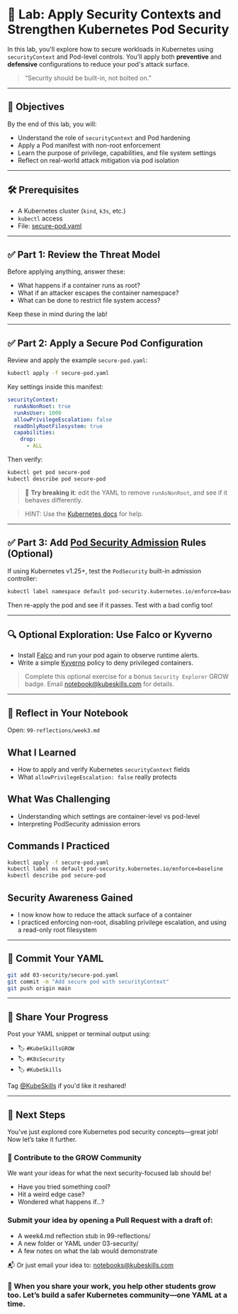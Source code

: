 # 🔐 Lab: Apply Security Contexts and Strengthen Kubernetes Pod Security

In this lab, you'll explore how to secure workloads in Kubernetes using `securityContext` and Pod-level controls. You’ll apply both **preventive** and **defensive** configurations to reduce your pod's attack surface.

> “Security should be built-in, not bolted on.”

---

## 🎯 Objectives

By the end of this lab, you will:

- Understand the role of `securityContext` and Pod hardening
- Apply a Pod manifest with non-root enforcement
- Learn the purpose of privilege, capabilities, and file system settings
- Reflect on real-world attack mitigation via pod isolation

---

## 🛠 Prerequisites

- A Kubernetes cluster (`kind`, `k3s`, etc.)
- `kubectl` access
- File: [secure-pod.yaml](secure-pod.yaml)

---

## ✅ Part 1: Review the Threat Model

Before applying anything, answer these:

- What happens if a container runs as root?
- What if an attacker escapes the container namespace?
- What can be done to restrict file system access?

Keep these in mind during the lab!

---

## ✅ Part 2: Apply a Secure Pod Configuration

Review and apply the example `secure-pod.yaml`:

```bash
kubectl apply -f secure-pod.yaml
```

Key settings inside this manifest:

```yaml
securityContext:
  runAsNonRoot: true
  runAsUser: 1000
  allowPrivilegeEscalation: false
  readOnlyRootFilesystem: true
  capabilities:
    drop:
      - ALL
```

Then verify:

```bash
kubectl get pod secure-pod
kubectl describe pod secure-pod
```

> 📌 **Try breaking it**: edit the YAML to remove `runAsNonRoot`, and see if it behaves differently.

> HINT: Use the [Kubernetes docs](https://kubernetes.io/docs/tasks/configure-pod-container/security-context/) for help.

---

## ✅ Part 3: Add [Pod Security Admission](https://kubernetes.io/docs/concepts/security/pod-security-admission/) Rules (Optional)

If using Kubernetes v1.25+, test the `PodSecurity` built-in admission controller:

```bash
kubectl label namespace default pod-security.kubernetes.io/enforce=baseline
```

Then re-apply the pod and see if it passes. Test with a bad config too!

---

## 🔍 Optional Exploration: Use Falco or Kyverno

- Install [Falco](https://falco.org/docs/getting-started/) and run your pod again to observe runtime alerts.
- Write a simple [Kyverno](https://kyverno.io/policies/pod-security/) policy to deny privileged containers.


> Complete this optional exercise for a bonus `Security Explorer` GROW badge. Email notebook@kubeskills.com for details.

---

## 🧠 Reflect in Your Notebook

Open: `99-reflections/week3.md`

## What I Learned
- How to apply and verify Kubernetes `securityContext` fields
- What `allowPrivilegeEscalation: false` really protects

## What Was Challenging
- Understanding which settings are container-level vs pod-level
- Interpreting PodSecurity admission errors

## Commands I Practiced
```bash
kubectl apply -f secure-pod.yaml
kubectl label ns default pod-security.kubernetes.io/enforce=baseline
kubectl describe pod secure-pod
```

## Security Awareness Gained
- I now know how to reduce the attack surface of a container
- I practiced enforcing non-root, disabling privilege escalation, and using a read-only root filesystem


---

## 📝 Commit Your YAML

```bash
git add 03-security/secure-pod.yaml
git commit -m "Add secure pod with securityContext"
git push origin main
```

---

## 📣 Share Your Progress

Post your YAML snippet or terminal output using:
- 🏷 `#KubeSkillsGROW`
- 🏷 `#K8sSecurity`
- 🏷 `#KubeSkills`

Tag [@KubeSkills](https://linkedin.com/company/kubeskills) if you'd like it reshared!

---

## 🔁 Next Steps

You’ve just explored core Kubernetes pod security concepts—great job! Now let’s take it further.

### 🚀 Contribute to the GROW Community

We want your ideas for what the next security-focused lab should be!

- Have you tried something cool?
- Hit a weird edge case?
- Wondered what happens if…?

### Submit your idea by opening a Pull Request with a draft of:
- A week4.md reflection stub in 99-reflections/
- A new folder or YAML under 03-security/
- A few notes on what the lab would demonstrate

📬 Or just email your idea to: notebooks@kubeskills.com


### 🙌 When you share your work, you help other students grow too. Let’s build a safer Kubernetes community—one YAML at a time.
